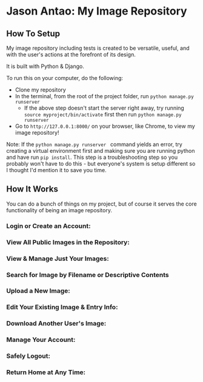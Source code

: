 
# Jason Antao: My Image Repository

  

## How To Setup

My image repository including tests is created to be versatile, useful, and with the user's actions at the forefront of its design. 

It is built with Python & Django. 

To run this on your computer, do the following:

- Clone my repository
- In the terminal, from the root of the project folder, run `python manage.py runserver `
  - If the above step doesn't start the server right away, try running `source myproject/bin/activate` first then run `python manage.py runserver `
- Go to `http://127.0.0.1:8000/` on your browser, like Chrome, to view my image repository!

Note: If the  `python manage.py runserver ` command yields an error, try creating a virtual environment first and making sure you are running python and have run `pip install`. This step is a troubleshooting step so you probably won't have to do this - but everyone's system is setup different so I thought I'd mention it to save you time. 

## How It Works

You can do a bunch of things on my project, but of course it serves the core functionality of being an image repository.

### Login or Create an Account:

### View All Public Images in the Repository:

### View & Manage Just Your Images:

### Search for Image by Filename or Descriptive Contents

### Upload a New Image:

### Edit Your Existing Image & Entry Info:

### Download Another User's Image:

### Manage Your Account:

### Safely Logout:

### Return Home at Any Time:


